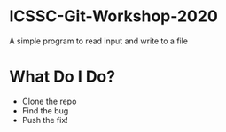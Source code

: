 # ICSSC-Git-Workshop-2020
A simple program to read input and write to a file

# What Do I Do?
* Clone the repo
* Find the bug
* Push the fix!
